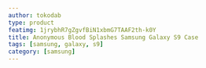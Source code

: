```yaml
---
author: tokodab
type: product
featimg: 1jrybhR7gZgvfBiN1xbmG7TAAF2th-k0Y
title: Anonymous Blood Splashes Samsung Galaxy S9 Case
tags: [samsung, galaxy, s9]
category: [samsung]
---
```

